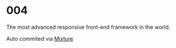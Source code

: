 # 004

The most advanced responsive front-end framework in the world.

Auto commited via [Mixture](http://mixture.io)